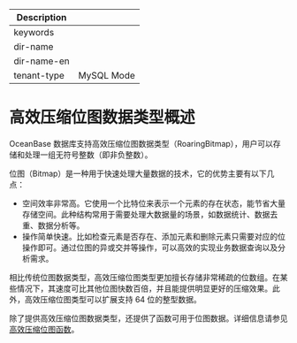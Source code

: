 | Description   |                 |
|---------------|-----------------|
| keywords      |                 |
| dir-name      |                 |
| dir-name-en   |                 |
| tenant-type   | MySQL Mode      |

# 高效压缩位图数据类型概述

OceanBase 数据库支持高效压缩位图数据类型（RoaringBitmap），用户可以存储和处理一组无符号整数（即非负整数）。

位图（Bitmap）是一种用于快速处理大量数据的技术，它的优势主要有以下几点：

* 空间效率非常高。它使用一个比特位来表示一个元素的存在状态，能节省大量存储空间。此种结构常用于需要处理大数据量的场景，如数据统计、数据去重、数据分析等。
* 操作简单快速。比如检查元素是否存在、添加元素和删除元素只需要对应的位操作即可。通过位图的异或交并等操作，可以高效的实现业务数据查询以及分析需求。

相比传统位图数据类型，高效压缩位图类型更加擅长存储非常稀疏的位数组。在某些情况下，其速度可比其他位图快数百倍，并且能提供明显更好的压缩效果。此外，高效压缩位图类型可以扩展支持 64 位的整型数据。

除了提供高效压缩位图数据类型，还提供了函数可用于位图数据。详细信息请参见 [高效压缩位图函数](../../../400.functions-of-mysql-mode/940.roaring-bitmap-functions-of-mysql-mode/100.roaring-bitmap-functions-overview-of-mysql-mode.md)。